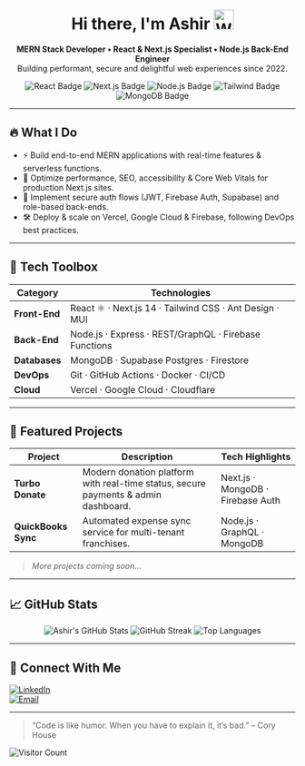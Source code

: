 <!-- Profile README for Ashir Zuhaib -->

<h1 align="center">Hi there, I'm Ashir <img src="https://media.giphy.com/media/hvRJCLFzcasrR4ia7z/giphy.gif" width="35" alt="Waving hand"></h1>

<p align="center">
  <b>MERN Stack Developer • React & Next.js Specialist • Node.js Back-End Engineer</b><br/>
  Building performant, secure and delightful web experiences since 2022.
</p>

<p align="center">
  <img src="https://img.shields.io/badge/React-20232A?style=for-the-badge&logo=react&logoColor=61DAFB" alt="React Badge" />
  <img src="https://img.shields.io/badge/Next.js-000000?style=for-the-badge&logo=nextdotjs&logoColor=white" alt="Next.js Badge" />
  <img src="https://img.shields.io/badge/Node.js-43853D?style=for-the-badge&logo=node.js&logoColor=white" alt="Node.js Badge" />
  <img src="https://img.shields.io/badge/TailwindCSS-38B2AC?style=for-the-badge&logo=tailwind-css&logoColor=white" alt="Tailwind Badge" />
  <img src="https://img.shields.io/badge/MongoDB-4EA94B?style=for-the-badge&logo=mongodb&logoColor=white" alt="MongoDB Badge" />
</p>

---

## 🔥 What I Do

- ⚡ Build end-to-end MERN applications with real-time features & serverless functions.
- 🚀 Optimize performance, SEO, accessibility & Core Web Vitals for production Next.js sites.
- 🔐 Implement secure auth flows (JWT, Firebase Auth, Supabase) and role-based back-ends.
- 🛠️ Deploy & scale on Vercel, Google Cloud & Firebase, following DevOps best practices.

---

## 🧰 Tech Toolbox

| Category      | Technologies |
|---------------|--------------|
| **Front-End** | React ⚛️ · Next.js 14 · Tailwind CSS · Ant Design · MUI |
| **Back-End**  | Node.js · Express · REST/GraphQL · Firebase Functions |
| **Databases** | MongoDB · Supabase Postgres · Firestore |
| **DevOps**    | Git · GitHub Actions · Docker · CI/CD |
| **Cloud**     | Vercel · Google Cloud · Cloudflare |

---

## 🚀 Featured Projects

| Project | Description | Tech Highlights |
|---------|-------------|-----------------|
| **Turbo Donate** | Modern donation platform with real-time status, secure payments & admin dashboard. | Next.js · MongoDB · Firebase Auth |
| **QuickBooks Sync** | Automated expense sync service for multi-tenant franchises. | Node.js · GraphQL · MongoDB |

> *More projects coming soon…*

---

## 📈 GitHub Stats

<p align="center">
  <img src="https://github-readme-stats.vercel.app/api?username=Ashir-zuhaib&show_icons=true&theme=tokyonight" alt="Ashir's GitHub Stats" />
  <img src="https://github-readme-streak-stats.herokuapp.com/?user=Ashir-zuhaib&theme=tokyonight" alt="GitHub Streak" />
  <img src="https://github-readme-stats.vercel.app/api/top-langs/?username=Ashir-zuhaib&layout=compact&theme=tokyonight" alt="Top Languages" />
</p>

---


## 🤝 Connect With Me

[![LinkedIn](https://img.shields.io/badge/LinkedIn-0077B5?style=for-the-badge&logo=linkedin&logoColor=white)](https://www.linkedin.com/in/ashir-zuhaib/)  
[![Email](https://img.shields.io/badge/Email-D14836?style=for-the-badge&logo=gmail&logoColor=white)](mailto:ashirzuhaib2@gmail.com)

---

> “Code is like humor. When you have to explain it, it’s bad.” – Cory House

![Visitor Count](https://komarev.com/ghpvc/?username=AshirZuhaib&color=blue)
